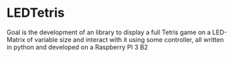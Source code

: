 # LEDTetris
Goal is the development of an library to display a full Tetris game on a LED-Matrix of variable size and interact with it using some controller, all written in python and developed on a Raspberry PI 3 B2
